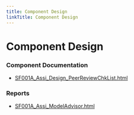 ```yaml
---
title: Component Design
linkTitle: Component Design
---
```


# Component Design
### Component Documentation

- [SF001A_Assi_Design_PeerReviewChkList.html](Doc/SF001A_Assi_Design_PeerReviewChkList.html)

### Reports

- [SF001A_Assi_ModelAdvisor.html](Reports/SF001A_Assi_ModelAdvisor.html)

